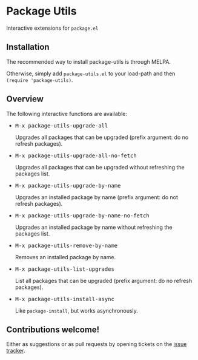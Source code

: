 # Package Utils

Interactive extensions for `package.el`

## Installation

The recommended way to install package-utils is through MELPA.

Otherwise, simply add `package-utils.el` to your load-path and then `(require 'package-utils)`.

## Overview

The following interactive functions are available:

* <kbd>M-x package-utils-upgrade-all</kbd>

  Upgrades all packages that can be upgraded (prefix argument: do no refresh packages).

* <kbd>M-x package-utils-upgrade-all-no-fetch</kbd>

  Upgrades all packages that can be upgraded without refreshing the packages list.

* <kbd>M-x package-utils-upgrade-by-name</kbd>

  Upgrades an installed package by name (prefix argument: do not refresh packages).

* <kbd>M-x package-utils-upgrade-by-name-no-fetch</kbd>

  Upgrades an installed package by name without refreshing the packages list.

* <kbd>M-x package-utils-remove-by-name</kbd>

  Removes an installed package by name.

* <kbd>M-x package-utils-list-upgrades</kbd>

  List all packages that can be upgraded (prefix argument: do no refresh packages).

* <kbd>M-x package-utils-install-async</kbd>

  Like `package-install`, but works asynchronously.

## Contributions welcome!

Either as suggestions or as pull requests by opening tickets on the
[issue tracker](https://github.com/Silex/package-utils/issues).
